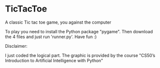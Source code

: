# TicTacToe
A classic Tic tac toe game, you against the computer

To play you need to install the Python package "pygame". Then download the 4 files and just run 'runner.py'. Have fun :)

Disclaimer:

I just coded the logical part. The graphic is provided by the course "CS50’s Introduction to Artificial Intelligence with Python"
